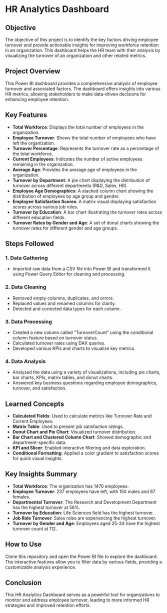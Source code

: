 # HR Analytics Dashboard

## Objective
The objective of this project is to identify the key factors driving employee turnover and provide actionable insights for improving workforce retention in an organization. This dashboard helps the HR team with their analysis by visualizing the turnover of an organization and other related metrics.

## Project Overview
This Power BI dashboard provides a comprehensive analysis of employee turnover and associated factors. The dashboard offers insights into various HR metrics, allowing stakeholders to make data-driven decisions for enhancing employee retention.

## Key Features
- **Total Workforce**: Displays the total number of employees in the organization.
- **Employee Turnover**: Shows the total number of employees who have left the organization.
- **Turnover Percentage**: Represents the turnover rate as a percentage of the total workforce.
- **Current Employees**: Indicates the number of active employees remaining in the organization.
- **Average Age**: Provides the average age of employees in the organization.
- **Turnover by Department**: A pie chart displaying the distribution of turnover across different departments (R&D, Sales, HR).
- **Employee Age Demographics**: A stacked column chart showing the distribution of employees by age group and gender.
- **Employee Satisfaction Scores**: A matrix visual displaying satisfaction scores across various job roles.
- **Turnover by Education**: A bar chart illustrating the turnover rates across different education fields.
- **Turnover Rates by Gender and Age**: A set of donut charts showing the turnover rates for different gender and age groups.

## Steps Followed

### 1. Data Gathering
- Imported raw data from a CSV file into Power BI and transformed it using Power Query Editor for cleaning and processing.

### 2. Data Cleaning
- Removed empty columns, duplicates, and errors.
- Replaced values and renamed columns for clarity.
- Detected and corrected data types for each column.

### 3. Data Processing
- Created a new column called "TurnoverCount" using the conditional column feature based on turnover status.
- Calculated turnover rates using DAX queries.
- Developed various KPIs and charts to visualize key metrics.

### 4. Data Analysis
- Analyzed the data using a variety of visualizations, including pie charts, bar charts, KPIs, matrix tables, and donut charts.
- Answered key business questions regarding employee demographics, turnover, and satisfaction.

## Learned Concepts
- **Calculated Fields**: Used to calculate metrics like Turnover Rate and Current Employees.
- **Matrix Table**: Used to present job satisfaction ratings.
- **Donut Chart and Pie Chart**: Visualized turnover distribution.
- **Bar Chart and Clustered Column Chart**: Showed demographic and department-specific data.
- **KPI and Slicer**: Enabled interactive filtering and data exploration.
- **Conditional Formatting**: Applied a color gradient to satisfaction scores for quick visual insights.

## Key Insights Summary
- **Total Workforce**: The organization has 1470 employees.
- **Employee Turnover**: 237 employees have left, with 150 males and 87 females.
- **Departmental Turnover**: The Research and Development Department has the highest turnover at 56%.
- **Turnover by Education**: Life Sciences field has the highest turnover.
- **Job Role Turnover**: Sales roles are experiencing the highest turnover.
- **Turnover by Gender and Age**: Employees aged 25-34 have the highest turnover count at 112.

## How to Use
Clone this repository and open the Power BI file to explore the dashboard. The interactive features allow you to filter data by various fields, providing a customizable analysis experience.

## Conclusion
This HR Analytics Dashboard serves as a powerful tool for organizations to monitor and address employee turnover, leading to more informed HR strategies and improved retention efforts.
